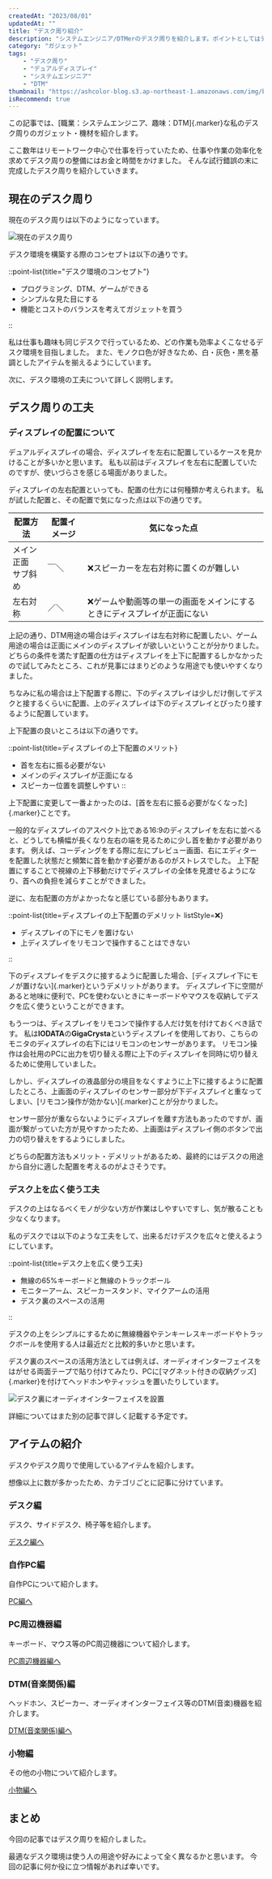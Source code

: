 ```yaml
---
createdAt: "2023/08/01"
updatedAt: ""
title: "デスク周り紹介"
description: "システムエンジニア/DTMerのデスク周りを紹介します。ポイントとしてはデュアルディスプレイを上下配置することや、モニターアーム等を利用するをしており、様々な作業に最適化しています。"
category: "ガジェット"
tags:
    - "デスク周り"
    - "デュアルディスプレイ"
    - "システムエンジニア"
    - "DTM"
thumbnail: "https://ashcolor-blog.s3.ap-northeast-1.amazonaws.com/img/blog/gadget/desk-tour/overall.jpg"
isRecommend: true
---
```


この記事では、[職業：システムエンジニア、趣味：DTM]{.marker}な私のデスク周りのガジェット・機材を紹介します。

ここ数年はリモートワーク中心で仕事を行っていたため、仕事や作業の効率化を求めてデスク周りの整備にはお金と時間をかけました。
そんな試行錯誤の末に完成したデスク周りを紹介していきます。
 
## 現在のデスク周り

現在のデスク周りは以下のようになっています。

![現在のデスク周り](https://ashcolor-blog.s3.ap-northeast-1.amazonaws.com/img/blog/gadget/desk-tour/overall.jpg)

デスク環境を構築する際のコンセプトは以下の通りです。

::point-list{title="デスク環境のコンセプト"}

- プログラミング、DTM、ゲームができる
- シンプルな見た目にする
- 機能とコストのバランスを考えてガジェットを買う

::

私は仕事も趣味も同じデスクで行っているため、どの作業も効率よくこなせるデスク環境を目指しました。
また、モノクロ色が好きなため、白・灰色・黒を基調としたアイテムを揃えるようにしています。

次に、デスク環境の工夫について詳しく説明します。

## デスク周りの工夫

### ディスプレイの配置について

デュアルディスプレイの場合、ディスプレイを左右に配置しているケースを見かけることが多いかと思います。
私も以前はディスプレイを左右に配置していたのですが、使いづらさを感じる場面がありました。

ディスプレイの左右配置といっても、配置の仕方には何種類か考えられます。
私が試した配置と、その配置で気になった点は以下の通りです。

|配置方法|配置イメージ|気になった点|
|-|-|-|
|メイン正面<br/>サブ斜め|￣＼|❌スピーカーを左右対称に置くのが難しい|
|左右対称|／＼|❌ゲームや動画等の単一の画面をメインにするときにディスプレイが正面にない|

上記の通り、DTM用途の場合はディスプレイは左右対称に配置したい、ゲーム用途の場合は正面にメインのディスプレイが欲しいということが分かりました。
どちらの条件を満たす配置の仕方はディスプレイを上下に配置するしかなかったので試してみたところ、これが見事にはまりどのような用途でも使いやすくなりました。

ちなみに私の場合は上下配置する際に、下のディスプレイは少しだけ倒してデスクと接するくらいに配置、上のディスプレイは下のディスプレイとぴったり接するように配置しています。

上下配置の良いところは以下の通りです。

::point-list{title=ディスプレイの上下配置のメリット}

- 首を左右に振る必要がない
- メインのディスプレイが正面になる
- スピーカー位置を調整しやすい
::

上下配置に変更して一番よかったのは、[首を左右に振る必要がなくなった]{.marker}ことです。

一般的なディスプレイのアスペクト比である16:9のディスプレイを左右に並べると、どうしても横幅が長くなり左右の端を見るために少し首を動かす必要があります。
例えば、コーディングをする際に左にプレビュー画面、右にエディターを配置した状態だと頻繁に首を動かす必要があるのがストレスでした。
上下配置にすることで視線の上下移動だけでディスプレイの全体を見渡せるようになり、首への負担を減らすことができました。

逆に、左右配置の方がよかったなと感じている部分もあります。

::point-list{title=ディスプレイの上下配置のデメリット listStyle=❌}

- ディスプレイの下にモノを置けない
- 上ディスプレイをリモコンで操作することはできない

::

下のディスプレイをデスクに接するように配置した場合、[ディスプレイ下にモノが置けない]{.marker}というデメリットがあります。
ディスプレイ下に空間があると地味に便利で、PCを使わないときにキーボードやマウスを収納してデスクを広く使うということができます。

もう一つは、ディスプレイをリモコンで操作する人だけ気を付けておくべき話です。
私は**IODATA**の**GigaCrysta**というディスプレイを使用しており、こちらのモニタのディスプレイの右下にはリモコンのセンサーがあります。
リモコン操作は会社用のPCに出力を切り替える際に上下のディスプレイを同時に切り替えるために使用していました。

しかし、ディスプレイの液晶部分の境目をなくすように上下に接するように配置したところ、上画面のディスプレイのセンサー部分が下ディスプレイと重なってしまい、[リモコン操作が効かない]{.marker}ことが分かりました。

センサー部分が重ならないようにディスプレイを離す方法もあったのですが、画面が繋がっていた方が見やすかったため、上画面はディスプレイ側のボタンで出力の切り替えをするようにしました。

どちらの配置方法もメリット・デメリットがあるため、最終的にはデスクの用途から自分に適した配置を考えるのがよさそうです。

### デスク上を広く使う工夫

デスクの上はなるべくモノが少ない方が作業はしやすいですし、気が散ることも少なくなります。

私のデスクでは以下のような工夫をして、出来るだけデスクを広々と使えるようにしています。

::point-list{title=デスク上を広く使う工夫}

- 無線の65%キーボードと無線のトラックボール
- モニターアーム、スピーカースタンド、マイクアームの活用
- デスク裏のスペースの活用

::

デスクの上をシンプルにするために無線機器やテンキーレスキーボードやトラックボールを使用する人は最近だと比較的多いかと思います。

デスク裏のスペースの活用方法としては例えば、オーディオインターフェイスをはがせる両面テープで貼り付けてみたり、PCに[マグネット付きの収納グッズ]{.marker}を付けてヘッドホンやティッシュを置いたりしています。

![デスク裏にオーディオインターフェイスを設置](https://ashcolor-blog.s3.ap-northeast-1.amazonaws.com/img/blog/gadget/desk-tour/ur44.jpg)

詳細についてはまた別の記事で詳しく記載する予定です。

## アイテムの紹介

デスクやデスク周りで使用しているアイテムを紹介します。

想像以上に数が多かったため、カテゴリごとに記事に分けています。

### デスク編

デスク、サイドデスク、椅子等を紹介します。

[デスク編へ](/blog/gadget/desk-tour-desk)

### 自作PC編

自作PCについて紹介します。

[PC編へ](/blog/gadget/desk-tour-pc)

### PC周辺機器編

キーボード、マウス等のPC周辺機器について紹介します。

[PC周辺機器編へ](/blog/gadget/desk-tour-computer-accessories)

### DTM(音楽関係)編

ヘッドホン、スピーカー、オーディオインターフェイス等のDTM(音楽)機器を紹介します。

[DTM(音楽関係)編へ](/blog/gadget/desk-tour-dtm)

### 小物編

その他の小物について紹介します。

[小物編へ](/blog/gadget/desk-tour-accessory)

## まとめ

今回の記事ではデスク周りを紹介しました。

最適なデスク環境は使う人の用途や好みによって全く異なるかと思います。
今回の記事に何か役に立つ情報があれば幸いです。
